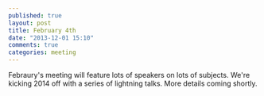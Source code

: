 ```yaml
---
published: true
layout: post
title: February 4th 
date: "2013-12-01 15:10"
comments: true
categories: meeting
---
```

Febraury's meeting will feature lots of speakers on lots of subjects. We're kicking 2014 off with a series of lightning talks. More details coming shortly.
